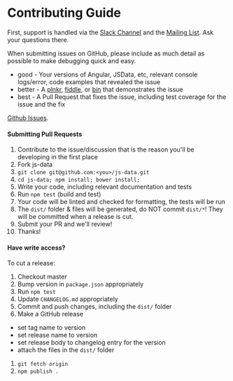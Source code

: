 # Contributing Guide

First, support is handled via the [Slack Channel](http://slack.js-data.io) and the [Mailing List](https://groups.io/org/groupsio/jsdata). Ask your questions there.

When submitting issues on GitHub, please include as much detail as possible to make debugging quick and easy.

- good - Your versions of Angular, JSData, etc, relevant console logs/error, code examples that revealed the issue
- better - A [plnkr](http://plnkr.co/), [fiddle](http://jsfiddle.net/), or [bin](http://jsbin.com/?html,output) that demonstrates the issue
- best - A Pull Request that fixes the issue, including test coverage for the issue and the fix

[Github Issues](https://github.com/js-data/js-data/issues).

#### Submitting Pull Requests

1. Contribute to the issue/discussion that is the reason you'll be developing in the first place
1. Fork js-data
1. `git clone git@github.com:<you>/js-data.git`
1. `cd js-data; npm install; bower install;`
1. Write your code, including relevant documentation and tests
1. Run `npm test` (build and test)
1. Your code will be linted and checked for formatting, the tests will be run
1. The `dist/` folder & files will be generated, do NOT commit `dist/*`! They will be committed when a release is cut.
1. Submit your PR and we'll review!
1. Thanks!

#### Have write access?

To cut a release:

1. Checkout master
1. Bump version in `package.json` appropriately
1. Run `npm test`
1. Update `CHANGELOG.md` appropriately
1. Commit and push changes, including the `dist/` folder
1. Make a GitHub release
  - set tag name to version
  - set release name to version
  - set release body to changelog entry for the version
  - attach the files in the `dist/` folder
1. `git fetch origin`
1. `npm publish .`